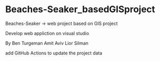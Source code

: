 # Beaches-Seaker_basedGISproject
Beaches-Seaker -> web project based on GIS project

Develop web appliction on visual studio

By
Ben Turgeman
Amit Aviv
Lior Silman

add GitHub Actions to update the project data
